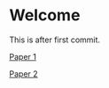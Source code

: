 # Welcome 

This is after first commit.

[Paper 1](./Paper1/readme.md)

[Paper 2](./Paper2/readme.md)
